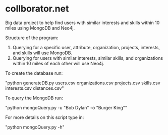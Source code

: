 # collborator.net
Big data project to help find users with similar interests and skills within 10 miles using MongoDB and Neo4j.

Structure of the program:

1) Querying for a specific user, attribute, organization, projects, interests, and skills will use MongoDB.
2) Querying for users with similar interests, similar skills, and organizations within 10 miles of each other will use Neo4j.

To create the database run:

"python generateDB.py users.csv organizations.csv projects.csv skills.csv interests.csv distances.csv"

To query the MongoDB run:

"python mongoQuery.py -u "Bob Dylan" -o "Burger King""

For more details on this script type in:

"python mongoQuery.py -h"
